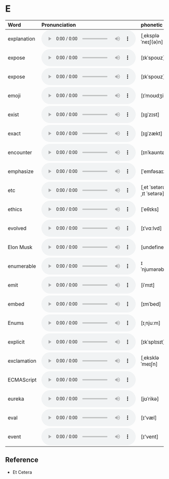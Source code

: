 
# E

| Word  | Pronunciation | phonetic |
| :-- | :-- | :-- |
| explanation | <audio src="/awesome-pronunciation/public/audio/explanation.mp3" controls="controls" controlslist="nodownload"></audio> | [ˌekspləˈneɪʃ(ə)n] |
| expose | <audio src="/awesome-pronunciation/public/audio/expose.mp3" controls="controls" controlslist="nodownload"></audio> | [ɪkˈspoʊz] |
| expose | <audio src="/awesome-pronunciation/public/audio/expose.mp3" controls="controls" controlslist="nodownload"></audio> | [ɪkˈspoʊz] |
| emoji | <audio src="/awesome-pronunciation/public/audio/emoji.mp3" controls="controls" controlslist="nodownload"></audio> | [ɪˈmoʊdʒi] |
| exist | <audio src="/awesome-pronunciation/public/audio/exist.mp3" controls="controls" controlslist="nodownload"></audio> | [ɪɡˈzɪst] |
| exact | <audio src="/awesome-pronunciation/public/audio/exact.mp3" controls="controls" controlslist="nodownload"></audio> | [ɪɡˈzækt] |
| encounter | <audio src="/awesome-pronunciation/public/audio/encounter.mp3" controls="controls" controlslist="nodownload"></audio> | [ɪnˈkaʊntər] |
| emphasize | <audio src="/awesome-pronunciation/public/audio/emphasize.mp3" controls="controls" controlslist="nodownload"></audio> | [ˈemfəsaɪz] |
| etc | <audio src="/awesome-pronunciation/public/audio/etc.mp3" controls="controls" controlslist="nodownload"></audio> | [ˌet ˈsetərə; ˌɪt ˈsetərə] |
| ethics | <audio src="/awesome-pronunciation/public/audio/ethics.mp3" controls="controls" controlslist="nodownload"></audio> | [ˈeθɪks] |
| evolved | <audio src="/awesome-pronunciation/public/audio/evolved.mp3" controls="controls" controlslist="nodownload"></audio> | [ɪˈvɑːlvd] |
| Elon Musk | <audio src="/awesome-pronunciation/public/audio/Elon%20Musk.mp3" controls="controls" controlslist="nodownload"></audio> | [undefined] |
| enumerable | <audio src="/awesome-pronunciation/public/audio/enumerable.mp3" controls="controls" controlslist="nodownload"></audio> | ɪˈnjumərəbəl |
| emit | <audio src="/awesome-pronunciation/public/audio/emit.mp3" controls="controls" controlslist="nodownload"></audio> | [iˈmɪt] |
| embed | <audio src="/awesome-pronunciation/public/audio/embed.mp3" controls="controls" controlslist="nodownload"></audio> | [ɪmˈbed] |
| Enums | <audio src="/awesome-pronunciation/public/audio/Enums.mp3" controls="controls" controlslist="nodownload"></audio> | [ɪˌnjuːm] |
| explicit | <audio src="/awesome-pronunciation/public/audio/explicit.mp3" controls="controls" controlslist="nodownload"></audio> | [ɪkˈsplɪsɪt] |
| exclamation | <audio src="/awesome-pronunciation/public/audio/exclamation.mp3" controls="controls" controlslist="nodownload"></audio> | [ˌekskləˈmeɪʃn] |
| ECMAScript | <audio src="/awesome-pronunciation/public/audio/ECMAScript.mp3" controls="controls" controlslist="nodownload"></audio> |  |
| eureka | <audio src="/awesome-pronunciation/public/audio/eureka.mp3" controls="controls" controlslist="nodownload"></audio> | [jʊˈrikə] |
| eval | <audio src="/awesome-pronunciation/public/audio/eval.mp3" controls="controls" controlslist="nodownload"></audio> | [ɪ'væl] |
| event | <audio src="/awesome-pronunciation/public/audio/event.mp3" controls="controls" controlslist="nodownload"></audio> | [ɪ'vent] |

## Reference

- Et Cetera
